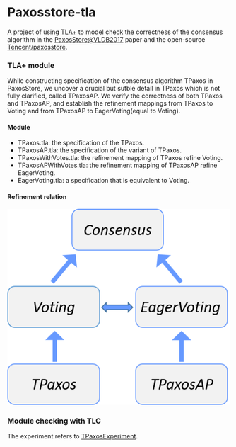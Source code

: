 # Paxosstore-tla

A project of using [TLA+](http://lamport.azurewebsites.net/tla/tla.html) to model check the correctness of the consensus algorithm in the [PaxosStore@VLDB2017](http://www.vldb.org/pvldb/vol10/p1730-lin.pdf) paper and the open-source [Tencent/paxosstore](https://github.com/Tencent/paxosstore).

### TLA+ module

While constructing specification of the consensus algorithm TPaxos in PaxosStore, we uncover a crucial but sutble detail in TPaxos which is not fully clarified, called TPaxosAP. We verify the correctness of both TPaxos and TPaxosAP, and  establish the refinement mappings from TPaxos to Voting and from TPaxosAP to EagerVoting(equal to Voting).

#### Module

- TPaxos.tla: the specification of the TPaxos.
- TPaxosAP.tla: the specification of the variant of TPaxos.
- TPaxosWithVotes.tla: the refinement mapping of TPaxos refine Voting.
- TPaxosAPWithVotes.tla: the refinement mapping of TPaxosAP refine EagerVoting.
- EagerVoting.tla: a specification that is equivalent to Voting.  

#### Refinement relation

![RefinementRelation](./fig/RefinementRelation.png)

### Module checking with TLC

The experiment refers to [TPaxosExperiment](https://github.com/Starydark/TPaxosExperiment).

 
